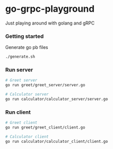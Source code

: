 # go-grpc-playground

Just playing around with golang and gRPC

### Getting started
Generate go pb files
```bash
./generate.sh
```
### Run server
```bash
# Greet server
go run greet/greet_server/server.go

# Calculator server
go run calculator/calculator_server/server.go
```

### Run client
```bash
# Greet client
go run greet/greet_client/client.go

# Calculator client
go run calculator/calculator_client/client.go
```
